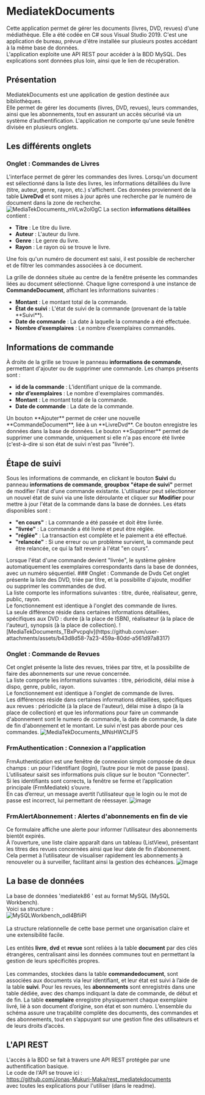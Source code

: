 # MediatekDocuments
Cette application permet de gérer les documents (livres, DVD, revues) d'une médiathèque. Elle a été codée en C# sous Visual Studio 2019. C'est une application de bureau, prévue d'être installée sur plusieurs postes accédant à la même base de données.<br>
L'application exploite une API REST pour accéder à la BDD MySQL. Des explications sont données plus loin, ainsi que le lien de récupération.
## Présentation
MediatekDocuments est une application de gestion destinée aux bibliothèques.<br>
Elle permet de gérer les documents (livres, DVD, revues), leurs commandes, ainsi que les abonnements, tout en assurant un accès sécurisé via un système d’authentification.
L'application ne comporte qu'une seule fenêtre divisée en plusieurs onglets.
## Les différents onglets
### Onglet : Commandes de Livres
L'interface permet de gérer les commandes des livres. Lorsqu'un document est sélectionné dans la liste des livres, les informations détaillées du livre (titre, auteur, genre, rayon, etc.) s'affichent. Ces données proviennent de la table **LivreDvd** et sont mises à jour après une recherche par le numéro de document dans la zone de recherche.<br>
![MediaTekDocuments_mVLw2ol0gC](https://github.com/user-attachments/assets/a12125ac-d376-49b2-a6ee-55fcad15ccdf)
La section **informations détaillées** contient :
<ul>
  <li><strong>Titre</strong> : Le titre du livre.</li>
  <li><strong>Auteur</strong> : L'auteur du livre.</li>
  <li><strong>Genre</strong> : Le genre du livre.</li>
  <li><strong>Rayon</strong> : Le rayon où se trouve le livre.</li>
</ul>
Une fois qu'un numéro de document est saisi, il est possible de rechercher et de filtrer les commandes associées à ce document.<br>

La grille de données située au centre de la fenêtre présente les commandes liées au document sélectionné. Chaque ligne correspond à une instance de **CommandeDocument**, affichant les informations suivantes :
<ul>
  <li><strong>Montant</strong> : Le montant total de la commande.</li>
  <li><strong>État de suivi</strong> : L'état de suivi de la commande (provenant de la table **Suivi**).</li>
  <li><strong>Date de commande</strong> : La date à laquelle la commande a été effectuée.</li>
  <li><strong>Nombre d’exemplaires</strong> : Le nombre d’exemplaires commandés.</li>
</ul>

## Informations de commande
À droite de la grille se trouve le panneau **informations de commande**, permettant d'ajouter ou de supprimer une commande. Les champs présents sont :
<ul>
  <li><strong>id de la commande</strong> : L’identifiant unique de la commande.</li>
  <li><strong>nbr d’exemplaires</strong> : Le nombre d'exemplaires commandés.</li>
  <li><strong>Montant</strong> : Le montant total de la commande.</li>
  <li><strong>Date de commande</strong> : La date de la commande.</li>
</ul>
Un bouton **Ajouter** permet de créer une nouvelle **CommandeDocument**, liée à un **LivreDvd**. Ce bouton enregistre les données dans la base de données. Le bouton **Supprimer** permet de supprimer une commande, uniquement si elle n'a pas encore été livrée (c'est-à-dire si son état de suivi n'est pas "livrée").

## Étape de suivi
Sous les informations de commande, en clickant le bouton **Suivi** du panneau **informations de commande**, **groupbox "étape de suivi"** permet de modifier l'état d'une commande existante. L'utilisateur peut sélectionner un nouvel état de suivi via une liste déroulante et cliquer sur **Modifier** pour mettre à jour l'état de la commande dans la base de données. Les états disponibles sont :
<ul>
  <li><strong>"en cours"</strong> : La commande a été passée et doit être livrée.</li>
  <li><strong>"livrée"</strong> : La commande a été livrée et peut être réglée.</li>
  <li><strong>"réglée"</strong> : La transaction est complète et le paiement a été effectué.</li>
  <li><strong>"relancée"</strong> : Si une erreur ou un problème survient, la commande peut être relancée, ce qui la fait revenir à l'état "en cours".</li>
</ul>
Lorsque l'état d'une commande devient "livrée", le système génère automatiquement les exemplaires correspondants dans la base de données, avec un numéro séquentiel.
### Onglet : Commande de Dvds
Cet onglet présente la liste des DVD, triée par titre, et la possibilite d'ajoute, modifier ou supprimer les commmandes de dvd.<br>
La liste comporte les informations suivantes : titre, durée, réalisateur, genre, public, rayon.<br>
Le fonctionnement est identique à l'onglet des commande de livres.<br>
La seule différence réside dans certaines informations détaillées, spécifiques aux DVD : durée (à la place de ISBN), réalisateur (à la place de l'auteur), synopsis (à la place de collection).
![MediaTekDocuments_TBxPvcpqlv](https://github.com/user-attachments/assets/b43d8d58-7a23-459a-80dd-a561d97a8317)

### Onglet : Commande de Revues
Cet onglet présente la liste des revues, triées par titre, et la possibilite de faire des abonnements sur une revue concernée.<br>
La liste comporte les informations suivantes : titre, périodicité, délai mise à dispo, genre, public, rayon.<br>
Le fonctionnement est identique à l'onglet de commande de livres.<br>
Les différences réside dans certaines informations détaillées, spécifiques aux revues : périodicité (à la place de l'auteur), délai mise à dispo (à la place de collection)
et que les informations pour faire un commande d'abonnement sont le numero de commande, la date de commande, la date de fin d'abonnement et le montant.
Le suivi n'est pas aborde pour ces commandes.
![MediaTekDocuments_MNsHWCtJF5](https://github.com/user-attachments/assets/3e0a39d8-0cf0-4d95-9065-e5a28e31e0c2)

### FrmAuthentication : Connexion a l'application
FrmAuthentication est une fenêtre de connexion simple composée de deux champs : un pour l’identifiant (login), l’autre pour le mot de passe (pass).<br>
L’utilisateur saisit ses informations puis clique sur le bouton “Connecter”.<br>
Si les identifiants sont corrects, la fenêtre se ferme et l’application principale (FrmMediatek) s’ouvre.<br>
En cas d’erreur, un message avertit l’utilisateur que le login ou le mot de passe est incorrect, lui permettant de réessayer.
![image](https://github.com/user-attachments/assets/2359e6b4-cf98-4ed1-90ac-09b28edc6b1f)

### FrmAlertAbonnement : Alertes d'abonnements en fin de vie
Ce formulaire affiche une alerte pour informer l’utilisateur des abonnements bientôt expirés.<br>
À l’ouverture, une liste claire apparaît dans un tableau (ListView), présentant les titres des revues concernées ainsi que leur date de fin d’abonnement.<br>
Cela permet à l’utilisateur de visualiser rapidement les abonnements à renouveler ou à surveiller, facilitant ainsi la gestion des échéances.
![image](https://github.com/user-attachments/assets/952935f5-5abc-4f0d-b08b-7807901764c6)


## La base de données
La base de données 'mediatek86 ' est au format MySQL (MySQL Workbench).<br>
Voici sa structure :<br>
![MySQLWorkbench_odI4BfiiPI](https://github.com/user-attachments/assets/7eb591cd-2e41-4635-aafe-3ec177db858a)
<br><br>
La structure relationnelle de cette base permet une organisation claire et une extensibilité facile.<br><br>
Les entités <strong>livre</strong>, <strong>dvd</strong> et <strong>revue</strong> sont reliées à la table <strong>document</strong> par des clés étrangères, 
centralisant ainsi les données communes tout en permettant la gestion de leurs spécificités propres.<br><br>
Les commandes, stockées dans la table <strong>commandedocument</strong>, sont associées aux documents via leur identifiant, 
et leur état est suivi à l’aide de la table <strong>suivi</strong>.
Pour les revues, les <strong>abonnements</strong> sont enregistrés dans une table dédiée, 
avec des champs indiquant la date de commande, de début et de fin.
La table <strong>exemplaire</strong> enregistre physiquement chaque exemplaire livré, 
lié à son document d’origine, son état et son numéro.
L’ensemble du schéma assure une traçabilité complète des documents, des commandes et des abonnements, 
tout en s’appuyant sur une gestion fine des utilisateurs et de leurs droits d’accès.
## L'API REST
L'accès à la BDD se fait à travers une API REST protégée par une authentification basique.<br>
Le code de l'API se trouve ici :<br>
https://github.com/Jonas-Mukuri-Maka/rest_mediatekdocuments<br>
avec toutes les explications pour l'utiliser (dans le readme).
